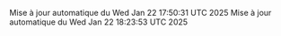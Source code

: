 Mise à jour automatique du Wed Jan 22 17:50:31 UTC 2025
Mise à jour automatique du Wed Jan 22 18:23:53 UTC 2025

